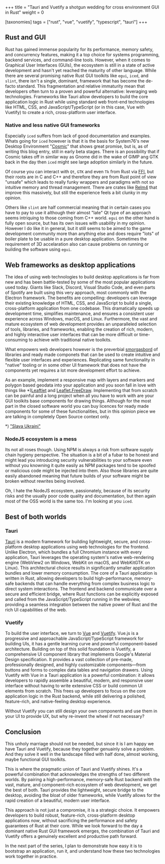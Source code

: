 +++
title = "Tauri and Vuetify a shotgun wedding for cross environment GUI in Rust"
weight = 0

[taxonomies]
tags = ["rust", "vue", "vuetify", "typescript", "tauri"]
+++

## Rust and GUI

Rust has gained immense popularity for its performance, memory safety, and concurrency features, making it a top choice for systems programming, backend services, and command-line tools. However, when it comes to Graphical User Interfaces (GUIs), the ecosystem is still in a state of active development and hasn't yet reached the maturity of other language. While there are several promising native Rust GUI toolkits like `egui`, `iced`, and `slint`, there isn't a single, dominant, framework that has become the de-facto standard. This fragmentation and relative immaturity mean that developers often turn to a proven and powerful alternative: leveraging web technologies. Frameworks like Tauri allow developers to build the core application logic in Rust while using standard web front-end technologies like HTML, CSS, and JavaScript/TypeScript (or in this case, Vue with Vuetify) to create a rich, cross-platform user interface.

### Native and less native GUI frameworks

Especially `iced` suffers from lack of good documentation and examples. Whats going for `iced` however is that it is the basis for System76's new Desktop Environment "[Cosmic](https://system76.com/cosmic/)" that shows great promise, but is, as of writing this blog entry, still in early beta stages. There is an possibility that if Cosmic takes off in similar way as Gnome did in the wake of GIMP ang GTK back in the day then `iced` might see large adoption similarly in the future.

Of course you can interact with `Qt`, `GTK` and even `Tk` from Rust via [FFI](@/posts/2025-06-25_rust_ffi_helloworld.md), but their roots are in C and C++ and therefore they are from Rust point of view "unsafe" which leads to really funky wrappers and paradigms with not so intuitive memory and thread management. There are crates like [Relm4](https://relm4.org/) that improve this massively, but still the experience feels a bit clunky in my opinion.

Others like `slint` are half commercial meaning that in certain cases you have to pay to use it although their almost "late" Qt type of an approach seems intriquing to those coming from C++ world. `egui` on the other hand is fully open source, but has its own issues with usability in my opinion. However I do like it in general, but it still seems to be aimed to the game development community more than anything else and does require "lots" of boiler plate to be usable in a pure desktop application. Sometimes the requirement of 3D accelaration also can cause problems on running or building the software using `egui`.

## Web frameworks as desktop applications

The idea of using web technologies to build desktop applications is far from new and has been battle-tested by some of the most popular applications used today. Giants like Slack, Discord, Visual Studio Code, and even parts of Spotify are built using this very approach, most commonly with the Electron framework. The benefits are compelling: developers can leverage their existing knowledge of HTML, CSS, and JavaScript to build a single, cross-platform application from one codebase. This dramatically speeds up development time, simplifies maintenance, and ensures a consistent user experience across Windows, macOS, and Linux. Furthermore, the vast and mature ecosystem of web development provides an unparalleled selection of tools, libraries, and frameworks, enabling the creation of rich, modern, and highly interactive user interfaces that can be more difficult or time-consuming to achieve with traditional native toolkits.

What empowers web developers however is the preverbial [smorgasbord](https://en.wikipedia.org/wiki/Smorgasbord) of libraries and ready made componets that can be used to create intuitive and flexible user interfaces and experiences. Replicating same functionality in "native" tooling or in some other UI framework that does not have the components yet requires a lot more development effort to achieve.

As an example, implement a responsive map with layers and markers and polygon based geodata into your application and you soon fall in love with things like *)[Leaftlet](https://leafletjs.com/) and [Leaflet.FreeDraw](https://github.com/Wildhoney/Leaflet.FreeDraw). Implementing that from scratch can be painful and a long project when all you have to work with are your GUI toolkits base components for drawing things. Although for the most part in the closed software world you can buy licences for ready made components for some of these functionalities, but in this opinion piece we are talking in completely Open Source context only.

*) ["Slava Ukraini"](https://u24.gov.ua/)

### NodeJS ecosystem is a mess

Its not all roses though. Using NPM is always a risk from software supply chain hygieny perspective. The situation is a bit of a fubar to be honest and might lead you introducing security vulnerabilities to your software even without you knowning it quite easily as NPM packages tend to be spoofed or malicious code might be injected into them. Also those libraries are quite easily abandoned meaning that future builds of your software might be broken without rewrites being involved.

Oh, I hate the NodeJS ecosystem, passionately, because of its security risks and the usually poor code quality and documentation, but then again most of the OSS world is the same too. I'm looking at you `iced`.

## Best of both worlds

### Tauri

[Tauri](https://tauri.app/) is a modern framework for building lightweight, secure, and cross-platform desktop applications using web technologies for the frontend. Unlike Electron, which bundles a full Chromium instance with every application, Tauri leverages the operating system's native web-rendering engine (WebView2 on Windows, WebKit on macOS, and WebKitGTK on Linux). This architectural choice results in significantly smaller application bundles and lower memory consumption. The core of a Tauri application is written in Rust, allowing developers to build high-performance, memory-safe backends that can handle everything from complex business logic to direct system interactions. The frontend and backend communicate over a secure and efficient bridge, where Rust functions can be explicitly exposed and called from the JavaScript/TypeScript running in the webview, providing a seamless integration between the native power of Rust and the rich UI capabilities of the web.

### Vuetify

To build the user interface, we turn to [Vue](https://vuejs.org/) and [Vuetify](https://vuetifyjs.com/). Vue.js is a progressive and approachable JavaScript/TypeScript framework for building UIs, it has a gentle learning curve and powerful component-based architecture. Building on top of this solid foundation is Vuetify, a comprehensive UI component library that implements Google's Material Design specification. It provides a vast collection of pre-made, professionally designed, and highly customizable components—from buttons and forms to complex data tables and navigation drawers. Using Vuetify with Vue in a Tauri application is a powerful combination: it allows developers to rapidly assemble a beautiful, modern, and responsive user interface without having to write extensive CSS or build common UI elements from scratch. This frees up developers to focus on the core application logic in the Rust backend, while still delivering a polished, feature-rich, and native-feeling desktop experience.

Without Vuetify you can still design your own components and use them in your UI to provide UX, but why re-invent the wheel if not necessary?

## Conclusion

This unholy marriage should not be needed, but since it is I am happy we have Tauri and Vuetify, because they together genuainly solve a problem. And they solve it well in the landscape filled with half done, almost working, maybe functional GUI toolkits.

This is where the pragmatic union of Tauri and Vuetify shines. It's a powerful combination that acknowledges the strengths of two different worlds. By pairing a high-performance, memory-safe Rust backend with the vast, mature, and component-rich ecosystem of web development, we get the best of both. Tauri provides the lightweight, secure bridge to the desktop, avoiding the bloat of older frameworks, while Vuetify allows for the rapid creation of a beautiful, modern user interface.

This approach is not just a compromise,  it is a strategic choice. It empowers developers to build robust, feature-rich, cross-platform desktop applications *now*, without sacrificing the performance and safety guarantees of Rust at their core. While we look forward to the day a dominant native Rust GUI framework emerges, the combination of Tauri and Vuetify offers a genuinely excellent and productive path forward.

In the next part of the series, I plan to demonstrate how easy it is to bootstrap an application, run it, and understand how these two technologies work together in practice.
